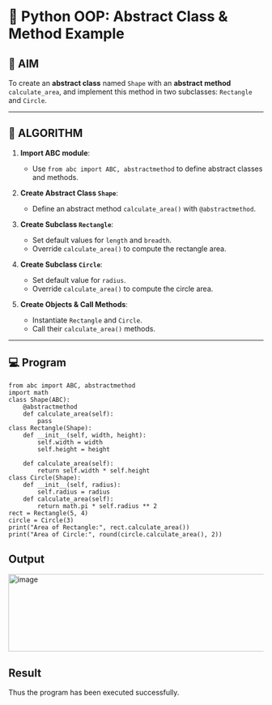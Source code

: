 # 🐍 Python OOP: Abstract Class & Method Example

## 🎯 AIM

To create an **abstract class** named `Shape` with an **abstract method** `calculate_area`, and implement this method in two subclasses: `Rectangle` and `Circle`.

---

## 🧠 ALGORITHM

1. **Import ABC module**:
   - Use `from abc import ABC, abstractmethod` to define abstract classes and methods.

2. **Create Abstract Class `Shape`**:
   - Define an abstract method `calculate_area()` with `@abstractmethod`.

3. **Create Subclass `Rectangle`**:
   - Set default values for `length` and `breadth`.
   - Override `calculate_area()` to compute the rectangle area.

4. **Create Subclass `Circle`**:
   - Set default value for `radius`.
   - Override `calculate_area()` to compute the circle area.

5. **Create Objects & Call Methods**:
   - Instantiate `Rectangle` and `Circle`.
   - Call their `calculate_area()` methods.

---

## 💻 Program
~~~
from abc import ABC, abstractmethod
import math
class Shape(ABC):
    @abstractmethod
    def calculate_area(self):
        pass
class Rectangle(Shape):
    def __init__(self, width, height):
        self.width = width
        self.height = height
    
    def calculate_area(self):
        return self.width * self.height
class Circle(Shape):
    def __init__(self, radius):
        self.radius = radius
    def calculate_area(self):
        return math.pi * self.radius ** 2
rect = Rectangle(5, 4)
circle = Circle(3)
print("Area of Rectangle:", rect.calculate_area())
print("Area of Circle:", round(circle.calculate_area(), 2))
~~~
## Output
<img width="702" height="153" alt="image" src="https://github.com/user-attachments/assets/b5c638b4-6986-45ba-909a-22a918197c3c" />

## Result
Thus the program has been executed successfully.
